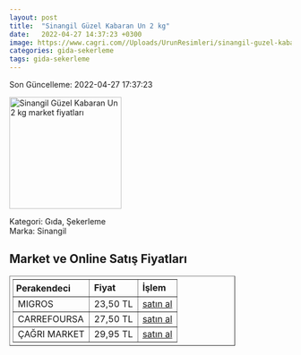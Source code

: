 ```yaml
---
layout: post
title:  "Sinangil Güzel Kabaran Un 2 kg"
date:   2022-04-27 14:37:23 +0300
image: https://www.cagri.com//Uploads/UrunResimleri/sinangil-guzel-kabaran-un-2-kg-c7-f09.jpg
categories: gida-sekerleme
tags: gida-sekerleme
---
```


Son Güncelleme: 2022-04-27 17:37:23

<img src="https://www.cagri.com//Uploads/UrunResimleri/sinangil-guzel-kabaran-un-2-kg-c7-f09.jpg" width="200" alt="Sinangil Güzel Kabaran Un 2 kg market fiyatları" />

Kategori: Gıda, Şekerleme
<br />
Marka: Sinangil

<h2>Market ve Online Satış Fiyatları</h2>

<table border="1" style="padding: 5px;width:80%;">
  <tr>
    <td style="padding: 5px;"><strong>Perakendeci</strong></td>
    <td><strong>Fiyat</strong></td>
    <td><strong>İşlem</strong></td>
  </tr>
  <tr>
              <td title="Migros">MIGROS</td>
              <td>23,50 TL</td>
              <td><a title="Migros" target="_blank" href="https://www.migros.com.tr/sinangil-guzel-kabaran-un-2-kg-p-4c725a">satın al</a></td>
            </tr><tr>
              <td title="CarrefourSA">CARREFOURSA</td>
              <td>27,50 TL</td>
              <td><a title="CarrefourSA" target="_blank" href="https://www.carrefoursa.com/sinangil-guzel-kabaran-un-2-kg-pogacalik-ekmeklik-simitlik-p-30312895">satın al</a></td>
            </tr><tr>
              <td title="Çağrı Market">ÇAĞRI MARKET</td>
              <td>29,95 TL</td>
              <td><a title="Çağrı Market" target="_blank" href="https://www.cagri.com/sinangil-guzel-kabaran-un-2-kg">satın al</a></td>
            </tr>
</table>

